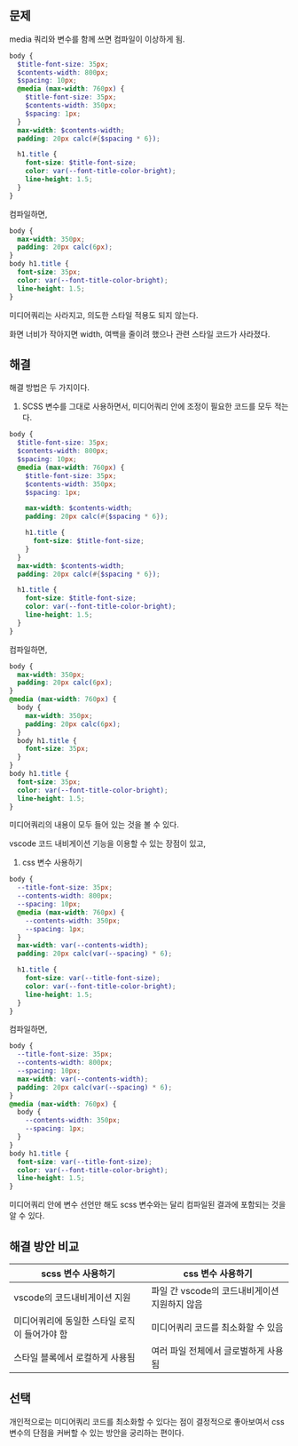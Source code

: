 ## 문제

media 쿼리와 변수를 함께 쓰면 컴파일이 이상하게 됨.

```scss
body {
  $title-font-size: 35px;
  $contents-width: 800px;
  $spacing: 10px;
  @media (max-width: 760px) {
    $title-font-size: 35px;
    $contents-width: 350px;
    $spacing: 1px;
  }
  max-width: $contents-width;
  padding: 20px calc(#{$spacing * 6});

  h1.title {
    font-size: $title-font-size;
    color: var(--font-title-color-bright);
    line-height: 1.5;
  }
}
```

컴파일하면,

```css
body {
  max-width: 350px;
  padding: 20px calc(6px);
}
body h1.title {
  font-size: 35px;
  color: var(--font-title-color-bright);
  line-height: 1.5;
}
```

미디어쿼리는 사라지고, 의도한 스타일 적용도 되지 않는다.

화면 너비가 작아지면 width, 여백을 줄이려 했으나 관련 스타일 코드가 사라졌다.

## 해결

해결 방법은 두 가지이다.

1. SCSS 변수를 그대로 사용하면서, 미디어쿼리 안에 조정이 필요한 코드를 모두 적는다.

```scss
body {
  $title-font-size: 35px;
  $contents-width: 800px;
  $spacing: 10px;
  @media (max-width: 760px) {
    $title-font-size: 35px;
    $contents-width: 350px;
    $spacing: 1px;

    max-width: $contents-width;
    padding: 20px calc(#{$spacing * 6});

    h1.title {
      font-size: $title-font-size;
    }
  }
  max-width: $contents-width;
  padding: 20px calc(#{$spacing * 6});

  h1.title {
    font-size: $title-font-size;
    color: var(--font-title-color-bright);
    line-height: 1.5;
  }
}
```

컴파일하면,

```css
body {
  max-width: 350px;
  padding: 20px calc(6px);
}
@media (max-width: 760px) {
  body {
    max-width: 350px;
    padding: 20px calc(6px);
  }
  body h1.title {
    font-size: 35px;
  }
}
body h1.title {
  font-size: 35px;
  color: var(--font-title-color-bright);
  line-height: 1.5;
}
```

미디어쿼리의 내용이 모두 들어 있는 것을 볼 수 있다.

vscode 코드 내비게이션 기능을 이용할 수 있는 장점이 있고,

1. css 변수 사용하기

```scss
body {
  --title-font-size: 35px;
  --contents-width: 800px;
  --spacing: 10px;
  @media (max-width: 760px) {
    --contents-width: 350px;
    --spacing: 1px;
  }
  max-width: var(--contents-width);
  padding: 20px calc(var(--spacing) * 6);

  h1.title {
    font-size: var(--title-font-size);
    color: var(--font-title-color-bright);
    line-height: 1.5;
  }
}
```

컴파일하면,

```css
body {
  --title-font-size: 35px;
  --contents-width: 800px;
  --spacing: 10px;
  max-width: var(--contents-width);
  padding: 20px calc(var(--spacing) * 6);
}
@media (max-width: 760px) {
  body {
    --contents-width: 350px;
    --spacing: 1px;
  }
}
body h1.title {
  font-size: var(--title-font-size);
  color: var(--font-title-color-bright);
  line-height: 1.5;
}
```

미디어쿼리 안에 변수 선언만 해도 scss 변수와는 달리 컴파일된 결과에 포함되는 것을 알 수 있다.

## 해결 방안 비교

| scss 변수 사용하기                            | css 변수 사용하기                             |
| --------------------------------------------- | --------------------------------------------- |
| vscode의 코드내비게이션 지원                  | 파일 간 vscode의 코드내비게이션 지원하지 않음 |
| 미디어쿼리에 동일한 스타일 로직이 들어가야 함 | 미디어쿼리 코드를 최소화할 수 있음            |
| 스타일 블록에서 로컬하게 사용됨               | 여러 파일 전체에서 글로벌하게 사용됨          |

## 선택

개인적으로는 미디어쿼리 코드를 최소화할 수 있다는 점이 결정적으로 좋아보여서 css 변수의 단점을 커버할 수 있는 방안을 궁리하는 편이다.
